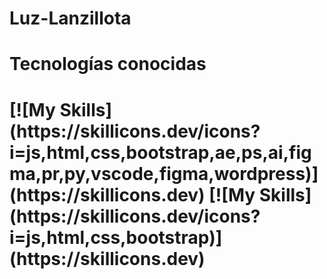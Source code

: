 # Luz-Lanzillota
<h1>Tecnologías conocidas<h1/>
[![My Skills](https://skillicons.dev/icons?i=js,html,css,bootstrap,ae,ps,ai,figma,pr,py,vscode,figma,wordpress)](https://skillicons.dev)
[![My Skills](https://skillicons.dev/icons?i=js,html,css,bootstrap)](https://skillicons.dev)

